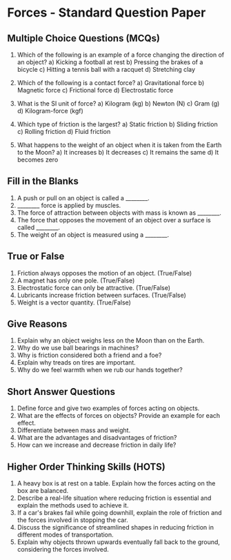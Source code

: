 # Forces - Standard Question Paper

## Multiple Choice Questions (MCQs)
1. Which of the following is an example of a force changing the direction of an object?
   a) Kicking a football at rest
   b) Pressing the brakes of a bicycle
   c) Hitting a tennis ball with a racquet
   d) Stretching clay

1. Which of the following is a contact force?
   a) Gravitational force
   b) Magnetic force
   c) Frictional force
   d) Electrostatic force

2. What is the SI unit of force?
   a) Kilogram (kg)
   b) Newton (N)
   c) Gram (g)
   d) Kilogram-force (kgf)

3. Which type of friction is the largest?
   a) Static friction
   b) Sliding friction
   c) Rolling friction
   d) Fluid friction

4. What happens to the weight of an object when it is taken from the Earth to the Moon?
   a) It increases
   b) It decreases
   c) It remains the same
   d) It becomes zero

## Fill in the Blanks
1. A push or pull on an object is called a ________.
2. ________ force is applied by muscles.
3. The force of attraction between objects with mass is known as ________.
4. The force that opposes the movement of an object over a surface is called ________.
5. The weight of an object is measured using a ________.

## True or False
1. Friction always opposes the motion of an object. (True/False)
2. A magnet has only one pole. (True/False)
3. Electrostatic force can only be attractive. (True/False)
4. Lubricants increase friction between surfaces. (True/False)
5. Weight is a vector quantity. (True/False)

## Give Reasons
1. Explain why an object weighs less on the Moon than on the Earth.
2. Why do we use ball bearings in machines?
3. Why is friction considered both a friend and a foe?
4. Explain why treads on tires are important.
5. Why do we feel warmth when we rub our hands together?

## Short Answer Questions
1. Define force and give two examples of forces acting on objects.
2. What are the effects of forces on objects? Provide an example for each effect.
3. Differentiate between mass and weight.
4. What are the advantages and disadvantages of friction?
5. How can we increase and decrease friction in daily life?

## Higher Order Thinking Skills (HOTS)
1. A heavy box is at rest on a table. Explain how the forces acting on the box are balanced.
2. Describe a real-life situation where reducing friction is essential and explain the methods used to achieve it.
3. If a car's brakes fail while going downhill, explain the role of friction and the forces involved in stopping the car.
4. Discuss the significance of streamlined shapes in reducing friction in different modes of transportation.
5. Explain why objects thrown upwards eventually fall back to the ground, considering the forces involved.